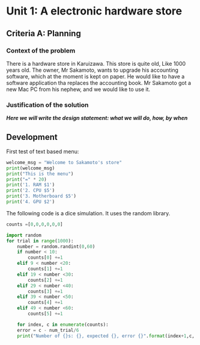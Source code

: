 # Unit 1: A electronic hardware store

## Criteria A: Planning 

### Context of the problem
There is a hardware store in Karuizawa. This store is quite old, Like 1000 years old. The owner, Mr Sakamoto, wants to upgrade his accounting software, which at the moment is kept on paper. He would like to have a software application tha replaces the accounting book. Mr Sakamoto got a new Mac PC from his nephew, and we would like to use it.

### Justification of the solution
***Here we will write the design statement: what we will do, how, by when***

## Development

First test of text based menu:
```.py
welcome_msg = "Welcome to Sakamoto's store"
print(welcome_msg)
print("This is the menu")
print("=" * 20)
print('1. RAM $1')
print('2. CPU $5')
print('3. Motherboard $5')
print('4. GPU $2')
```

The following code is a dice simulation. It uses the random library.
```.py
counts =[0,0,0,0,0,0]

import random
for trial in range(1000):
    number = random.randint(0,60)
    if number < 10:
        counts[0] +=1
    elif 9 < number <20:
        counts[1] +=1
    elif 19 < number <30:
        counts[2] +=1
    elif 29 < number <40:
        counts[3] +=1
    elif 39 < number <50:
        counts[4] +=1
    elif 49 < number <60:
        counts[5] +=1

    for index, c in enumerate(counts):
    error = c - num_trial/6
    print("Number of {}s: {}, expected {}, error {}".format(index+1,c, num_trial/6, error))
```
